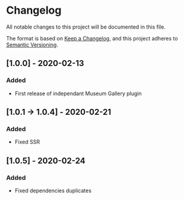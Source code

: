 # Changelog
All notable changes to this project will be documented in this file.

The format is based on [Keep a Changelog](https://keepachangelog.com/en/1.0.0/),
and this project adheres to [Semantic Versioning](https://semver.org/spec/v2.0.0.html).

## [1.0.0] - 2020-02-13
### Added
- First release of independant Museum Gallery plugin

## [1.0.1 -> 1.0.4] - 2020-02-21
### Added
- Fixed SSR

## [1.0.5] - 2020-02-24
### Added
- Fixed dependencies duplicates
